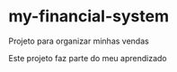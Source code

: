 # my-financial-system
Projeto para organizar minhas vendas

Este projeto faz parte do meu aprendizado
